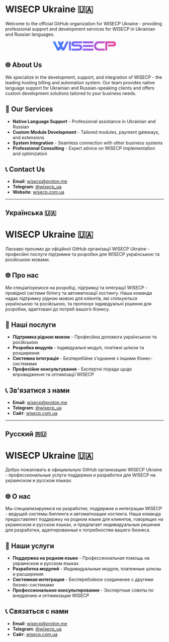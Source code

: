 # WISECP Ukraine 🇺🇦

Welcome to the official GitHub organization for WISECP Ukraine - providing professional support and development services for WISECP in Ukrainian and Russian languages.

<p align="center">
  <img src="https://github.com/WISECPUA/.github/raw/main/profile/logo.png" alt="WISECP Ukraine Logo" width="200">
</p>

## 🌐 About Us

We specialize in the development, support, and integration of WISECP - the leading hosting billing and automation system. Our team provides native language support for Ukrainian and Russian-speaking clients and offers custom development solutions tailored to your business needs.

## 🚀 Our Services

- **Native Language Support** - Professional assistance in Ukrainian and Russian
- **Custom Module Development** - Tailored modules, payment gateways, and extensions
- **System Integration** - Seamless connection with other business systems
- **Professional Consulting** - Expert advice on WISECP implementation and optimization

## 📞 Contact Us

- **Email**: wisecp@proton.me
- **Telegram**: [@wisecp_ua](https://t.me/wisecp_ua)
- **Website**: [wisecp.com.ua](https://wisecp.com.ua)

---

## Українська 🇺🇦

# WISECP Ukraine 🇺🇦

Ласкаво просимо до офіційної GitHub організації WISECP Ukraine - професійні послуги підтримки та розробки для WISECP українською та російською мовами.

## 🌐 Про нас

Ми спеціалізуємося на розробці, підтримці та інтеграції WISECP - провідної системи білінгу та автоматизації хостингу. Наша команда надає підтримку рідною мовою для клієнтів, які спілкуються українською та російською, та пропонує індивідуальні рішення для розробки, адаптовані до потреб вашого бізнесу.

## 🚀 Наші послуги

- **Підтримка рідною мовою** - Професійна допомога українською та російською
- **Розробка модулів** - Індивідуальні модулі, платіжні шлюзи та розширення
- **Системна інтеграція** - Безперебійне з'єднання з іншими бізнес-системами
- **Професійне консультування** - Експертні поради щодо впровадження та оптимізації WISECP

## 📞 Зв'язатися з нами

- **Email**: wisecp@proton.me
- **Telegram**: [@wisecp_ua](https://t.me/wisecp_ua)
- **Сайт**: [wisecp.com.ua](https://wisecp.com.ua)

---

## Русский 🇷🇺

# WISECP Ukraine 🇺🇦

Добро пожаловать в официальную GitHub организацию WISECP Ukraine - профессиональные услуги поддержки и разработки для WISECP на украинском и русском языках.

## 🌐 О нас

Мы специализируемся на разработке, поддержке и интеграции WISECP - ведущей системы биллинга и автоматизации хостинга. Наша команда предоставляет поддержку на родном языке для клиентов, говорящих на украинском и русском языках, и предлагает индивидуальные решения для разработки, адаптированные к потребностям вашего бизнеса.

## 🚀 Наши услуги

- **Поддержка на родном языке** - Профессиональная помощь на украинском и русском языках
- **Разработка модулей** - Индивидуальные модули, платежные шлюзы и расширения
- **Системная интеграция** - Бесперебойное соединение с другими бизнес-системами
- **Профессиональное консультирование** - Экспертные советы по внедрению и оптимизации WISECP

## 📞 Связаться с нами

- **Email**: wisecp@proton.me
- **Telegram**: [@wisecp_ua](https://t.me/wisecp_ua)
- **Сайт**: [wisecp.com.ua](https://wisecp.com.ua)
